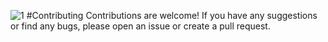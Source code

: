 ![1](https://github.com/anurajrr/Chess_2D/assets/120799341/2cbdad5a-d6c3-4cdd-84bc-2754a66c613f)
#Contributing
Contributions are welcome! If you have any suggestions or find any bugs, please open an issue or create a pull request.
